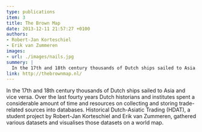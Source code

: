 ```yaml
---
type: publications
item: 3
title: The Brown Map 
date: 2013-12-11 21:57:27 +0100
authors:
- Robert-Jan Korteschiel
- Erik van Zummeren
images:
- url: ./images/nails.jpg
summery: |
  In the 17th and 18th century thousands of Dutch ships sailed to Asia and vice versa. Historical Dutch-Asiatic Trading (HDAT) gathered various datasets and visualises those datasets on a world map.
link: http://thebrownmap.nl/
---
```

In the 17th and 18th century thousands of Dutch ships sailed to Asia and vice versa. Over the last fourty years Dutch historians and institutes spent a considerable amount of time and resources on collecting and storing trade-related sources into databases. Historical Dutch-Asiatic Trading (HDAT), a student project by Robert-Jan Korteschiel and Erik van Zummeren, gathered various datasets and visualises those datasets on a world map.
